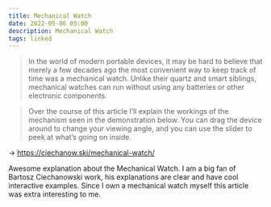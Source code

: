 ```yaml
---
title: Mechanical Watch
date: 2022-05-06 05:00
description: Mechanical Watch
tags: linked
---
```


> In the world of modern portable devices, it may be hard to believe that merely a few decades ago the most convenient way to keep track of time was a mechanical watch. Unlike their quartz and smart siblings, mechanical watches can run without using any batteries or other electronic components.

> Over the course of this article I’ll explain the workings of the mechanism seen in the demonstration below. You can drag the device around to change your viewing angle, and you can use the slider to peek at what’s going on inside.

→ https://ciechanow.ski/mechanical-watch/

Awesome explanation about the Mechanical Watch. I am a big fan of Bartosz Ciechanowski work, his explanations are clear and have cool interactive examples. Since I own a mechanical watch myself this article was extra interesting to me.
